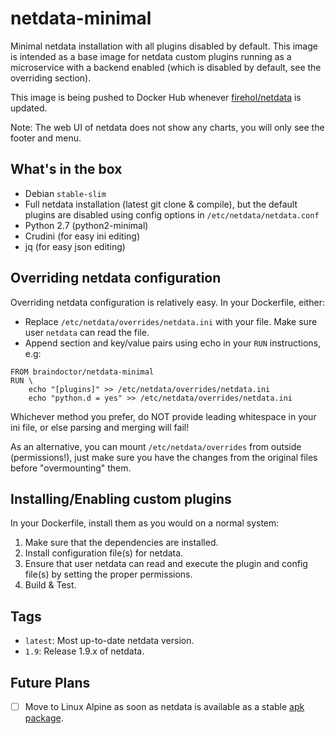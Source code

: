 # netdata-minimal
Minimal netdata installation with all plugins disabled by default. This
image is intended as a base image for netdata custom plugins running as
a microservice with a backend enabled (which is disabled by default, see
the overriding section).

This image is being pushed to Docker Hub whenever
[firehol/netdata](https://hub.docker.com/r/firehol/netdata/) is updated.

Note: The web UI of netdata does not show any charts, you will only see
the footer and menu.

## What's in the box

* Debian `stable-slim`
* Full netdata installation (latest git clone & compile), but the default
plugins are disabled using config options in `/etc/netdata/netdata.conf`
* Python 2.7 (python2-minimal)
* Crudini (for easy ini editing)
* jq (for easy json editing)

## Overriding netdata configuration

Overriding netdata configuration is relatively easy. In your Dockerfile,
either:
- Replace `/etc/netdata/overrides/netdata.ini` with your file. Make sure user
`netdata` can read the file.
- Append section and key/value pairs using echo in your `RUN`
instructions, e.g:
```
FROM braindoctor/netdata-minimal
RUN \
    echo "[plugins]" >> /etc/netdata/overrides/netdata.ini
    echo "python.d = yes" >> /etc/netdata/overrides/netdata.ini
```

Whichever method you prefer, do NOT provide leading whitespace in your
ini file, or else parsing and merging will fail!

As an alternative, you can mount `/etc/netdata/overrides` from
outside (permissions!), just make sure you have the changes from the
original files before "overmounting" them.

## Installing/Enabling custom plugins

In your Dockerfile, install them as you would on a normal system:
1. Make sure that the dependencies are installed.
2. Install configuration file(s) for netdata.
3. Ensure that user netdata can read and execute the plugin and config
file(s) by setting the proper permissions.
4. Build & Test.

## Tags

* `latest`: Most up-to-date netdata version.
* `1.9`: Release 1.9.x of netdata.

## Future Plans

- [ ] Move to Linux Alpine as soon as netdata is available as a stable
[apk package](https://pkgs.alpinelinux.org/packages?name=netdata&branch=edge&arch=x86_64).